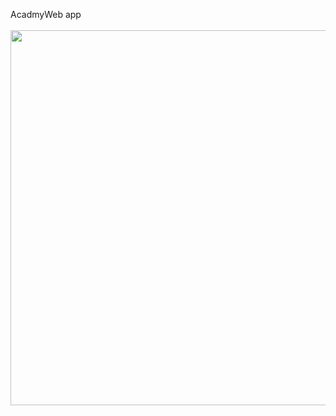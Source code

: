 AcadmyWeb app 
<br/><br/>
<img src="https://github.com/unzilamalik99/website/assets/136435499/4ee3a9c6-05ae-49c2-b67e-ed6e37ff78ab" width="600">

